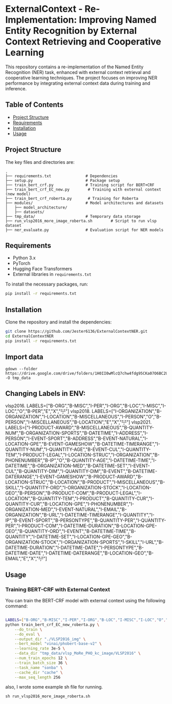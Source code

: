 # ExternalContext - Re-Implementation: Improving Named Entity Recognition by External Context Retrieving and Cooperative Learning

This repository contains a re-implementation of the Named Entity Recognition (NER) task, enhanced with external context retrieval and cooperative learning techniques. The project focuses on improving NER performance by integrating external context data during training and inference.

## Table of Contents
- [Project Structure](#project-structure)
- [Requirements](#requirements)
- [Installation](#installation)
- [Usage](#usage)

## Project Structure

The key files and directories are:

```
.
├── requirements.txt               # Dependencies
├── setup.py                       # Package setup
├── train_bert_crf.py              # Training script for BERT+CRF
├── train_bert_crf_EC_new.py        # Training with external context (new model)
├── train_bert_crf_roberta.py       # Training for Roberta
├── modules/                       # Model architectures and datasets
│   ├── model_architecture/
│   ├── datasets/
├── tmp_data/                      # Temporary data storage
├── run_vlsp2016_more_image_roberta.sh        # Script to run vlsp dataset
├── ner_evaluate.py                # Evaluation script for NER models
```

## Requirements

- Python 3.x
- PyTorch
- Hugging Face Transformers
- External libraries in `requirements.txt`

To install the necessary packages, run:

```bash
pip install -r requirements.txt
```

## Installation

Clone the repository and install the dependencies:

```bash
git clone https://github.com/Jester6136/ExternalContextNER.git
cd ExternalContextNER
pip install -r requirements.txt
```

## Import data 

```
gdown --folder https://drive.google.com/drive/folders/1H0II0wMlcQ7chw4fdg95CKa07O6BC2U5 -O tmp_data
```



## Changing Labels in ENV:
   vlsp2016. LABELS=["B-ORG","B-MISC","I-PER","I-ORG","B-LOC","I-MISC","I-LOC","O","B-PER","E","X","<s>","</s>"]
   vlsp2018. LABELS=["I-ORGANIZATION","B-ORGANIZATION","I-LOCATION","B-MISCELLANEOUS","I-PERSON","O","B-PERSON","I-MISCELLANEOUS","B-LOCATION","E","X","<s>","</s>"]
   vlsp2021. LABELS=["I-PRODUCT-AWARD","B-MISCELLANEOUS","B-QUANTITY-NUM","B-ORGANIZATION-SPORTS","B-DATETIME","I-ADDRESS","I-PERSON","I-EVENT-SPORT","B-ADDRESS","B-EVENT-NATURAL","I-LOCATION-GPE","B-EVENT-GAMESHOW","B-DATETIME-TIMERANGE","I-QUANTITY-NUM","I-QUANTITY-AGE","B-EVENT-CUL","I-QUANTITY-TEM","I-PRODUCT-LEGAL","I-LOCATION-STRUC","I-ORGANIZATION","B-PHONENUMBER","B-IP","O","B-QUANTITY-AGE","I-DATETIME-TIME","I-DATETIME","B-ORGANIZATION-MED","B-DATETIME-SET","I-EVENT-CUL","B-QUANTITY-DIM","I-QUANTITY-DIM","B-EVENT","B-DATETIME-DATERANGE","I-EVENT-GAMESHOW","B-PRODUCT-AWARD","B-LOCATION-STRUC","B-LOCATION","B-PRODUCT","I-MISCELLANEOUS","B-SKILL","I-QUANTITY-ORD","I-ORGANIZATION-STOCK","I-LOCATION-GEO","B-PERSON","B-PRODUCT-COM","B-PRODUCT-LEGAL","I-LOCATION","B-QUANTITY-TEM","I-PRODUCT","B-QUANTITY-CUR","I-QUANTITY-CUR","B-LOCATION-GPE","I-PHONENUMBER","I-ORGANIZATION-MED","I-EVENT-NATURAL","I-EMAIL","B-ORGANIZATION","B-URL","I-DATETIME-TIMERANGE","I-QUANTITY","I-IP","B-EVENT-SPORT","B-PERSONTYPE","B-QUANTITY-PER","I-QUANTITY-PER","I-PRODUCT-COM","I-DATETIME-DURATION","B-LOCATION-GPE-GEO","B-QUANTITY-ORD","I-EVENT","B-DATETIME-TIME","B-QUANTITY","I-DATETIME-SET","I-LOCATION-GPE-GEO","B-ORGANIZATION-STOCK","I-ORGANIZATION-SPORTS","I-SKILL","I-URL","B-DATETIME-DURATION","I-DATETIME-DATE","I-PERSONTYPE","B-DATETIME-DATE","I-DATETIME-DATERANGE","B-LOCATION-GEO","B-EMAIL","E","X","<s>","</s>"]

## Usage

### Training BERT-CRF with External Context

You can train the BERT-CRF model with external context using the following command:

```bash

LABELS=["B-ORG","B-MISC","I-PER","I-ORG","B-LOC","I-MISC","I-LOC","O","B-PER","E","X","<s>","</s>"]
python train_bert_crf_EC_new_roberta.py \
    --do_train \
    --do_eval \
    --output_dir "./VLSP2016_img" \
    --bert_model "vinai/phobert-base-v2" \
    --learning_rate 3e-5 \
    --data_dir "tmp_data/vlsp_MoRe_PHO_kc_image/VLSP2016" \
    --num_train_epochs 12 \
    --train_batch_size 36 \
    --task_name "sonba" \
    --cache_dir "cache" \
    --max_seq_length 256
```

also, I wrote some example sh file for running.
```
sh run_vlsp2016_more_image_roberta.sh
```
